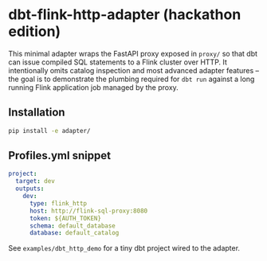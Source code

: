 # dbt-flink-http-adapter (hackathon edition)

This minimal adapter wraps the FastAPI proxy exposed in `proxy/` so that dbt can issue
compiled SQL statements to a Flink cluster over HTTP. It intentionally omits catalog
inspection and most advanced adapter features – the goal is to demonstrate the plumbing
required for `dbt run` against a long running Flink application job managed by the proxy.

## Installation

```bash
pip install -e adapter/
```

## Profiles.yml snippet

```yaml
project:
  target: dev
  outputs:
    dev:
      type: flink_http
      host: http://flink-sql-proxy:8080
      token: ${AUTH_TOKEN}
      schema: default_database
      database: default_catalog
```

See `examples/dbt_http_demo` for a tiny dbt project wired to the adapter.
